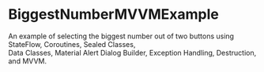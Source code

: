 # BiggestNumberMVVMExample
An example of selecting the biggest number out of two buttons using StateFlow, Coroutines, Sealed Classes,<br> Data Classes, Material Alert Dialog Builder, Exception Handling, Destruction, and MVVM.
